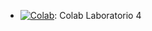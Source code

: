 * [![Colab](https://colab.research.google.com/assets/colab-badge.svg)](https://colab.research.google.com/drive/18XlLUn83QJkRAmN5qfE5_OOBETqzBR4a?usp=sharing): Colab Laboratorio 4

